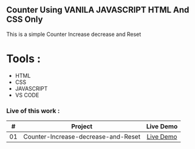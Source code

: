 ## Counter Using VANILA JAVASCRIPT HTML And CSS Only
This is a simple Counter Increase decrease and Reset
# Tools :
- HTML
- CSS
- JAVASCRIPT
- VS CODE

### Live of this work :

|  #  |                                                           Project                                                           |                                           Live Demo                                           |
| :-: | :-------------------------------------------------------------------------------------------------------------------------: | :-------------------------------------------------------------------------------------------: |
| 01  |  Counter-Increase-decrease-and-Reset      | [Live Demo](https://iariful.github.io/Counter-Increase-decrease-and-Reset/)

